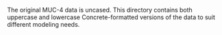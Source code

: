 The original MUC-4 data is uncased. This directory contains both uppercase and lowercase Concrete-formatted versions of the data to suit different modeling needs.
